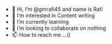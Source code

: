 - 👋 Hi, I’m @gmrafi45 and name is Rafi
- 👀 I’m interested in Content writing
- 🌱 I’m currently learning 
- 💞️ I’m looking to collaborate on nothing
- 📫 How to reach me ...()

<!---
gmrafi45/gmrafi45 is a ✨ special ✨ repository because its `README.md` (this file) appears on your GitHub profile.
You can click the Preview link to take a look at your changes.
--->
